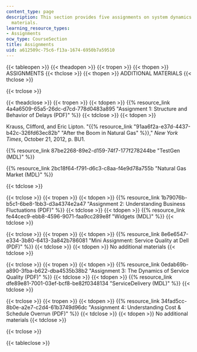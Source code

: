 ```yaml
---
content_type: page
description: This section provides five assignments on system dynamics and associated
  materials.
learning_resource_types:
- Assignments
ocw_type: CourseSection
title: Assignments
uid: a612509c-75c6-f13a-1674-6950b7a59510
---
```


{{< tableopen >}}
{{< theadopen >}}
{{< tropen >}}
{{< thopen >}}
ASSIGNMENTS
{{< thclose >}}
{{< thopen >}}
ADDITIONAL MATERIALS
{{< thclose >}}

{{< trclose >}}

{{< theadclose >}}
{{< tropen >}}
{{< tdopen >}}
{{% resource_link 4a4a6509-65a5-26dc-d7cd-778d0483a895 "Assignment 1: Structure and Behavior of Delays (PDF)" %}}
{{< tdclose >}}
{{< tdopen >}}


Krauss, Clifford, and Eric Lipton. "{{% resource_link "91aa6f2a-e37d-4437-b42c-326fd63ec82b" "After the Boom in Natural Gas" %}}," _New York Times_, October 21, 2012, p. BU1.

{{% resource_link 87be2268-89e2-d159-74f7-177f278244be "TestGen (MDL)" %}}

{{% resource_link 2bc18f64-f791-d6c3-c8aa-f4e9d78a755b "Natural Gas Market (MDL)" %}}


{{< tdclose >}}

{{< trclose >}}
{{< tropen >}}
{{< tdopen >}}
{{% resource_link 1b79076b-b5c1-6be8-1bb3-d3a4374e2a47 "Assignment 2: Understanding Business Fluctuations (PDF)" %}}
{{< tdclose >}}
{{< tdopen >}}
{{% resource_link fe44cec9-ebb8-4596-9071-faa9cc289e8f "Widgets (MDL)" %}}
{{< tdclose >}}

{{< trclose >}}
{{< tropen >}}
{{< tdopen >}}
{{% resource_link 8e6e6547-e334-3b80-6413-3a842b786081 "Mini Assignment: Service Quality at Dell (PDF)" %}}
{{< tdclose >}}
{{< tdopen >}}
No additional materials
{{< tdclose >}}

{{< trclose >}}
{{< tropen >}}
{{< tdopen >}}
{{% resource_link 0edab69b-a890-3fba-b622-dba4535b38b2 "Assignment 3: The Dynamics of Service Quality (PDF)" %}}
{{< tdclose >}}
{{< tdopen >}}
{{% resource_link dfe89e81-7001-03ef-bcf8-be82f0348134 "ServiceDelivery (MDL)" %}}
{{< tdclose >}}

{{< trclose >}}
{{< tropen >}}
{{< tdopen >}}
{{% resource_link 34fad5cc-8b0e-a2e7-c2d4-61b3749d96dc "Assignment 4: Understanding Cost & Schedule Overrun (PDF)" %}}
{{< tdclose >}}
{{< tdopen >}}
No additional materials
{{< tdclose >}}

{{< trclose >}}

{{< tableclose >}}